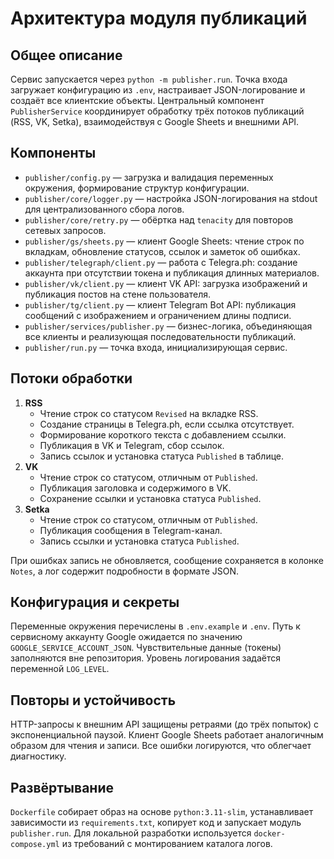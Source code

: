 Архитектура модуля публикаций
==============================

Общее описание
--------------
Сервис запускается через `python -m publisher.run`. Точка входа загружает конфигурацию из `.env`, настраивает JSON-логирование и создаёт все клиентские объекты. Центральный компонент `PublisherService` координирует обработку трёх потоков публикаций (RSS, VK, Setka), взаимодействуя с Google Sheets и внешними API.

Компоненты
----------
- `publisher/config.py` — загрузка и валидация переменных окружения, формирование структур конфигурации.
- `publisher/core/logger.py` — настройка JSON-логирования на stdout для централизованного сбора логов.
- `publisher/core/retry.py` — обёртка над `tenacity` для повторов сетевых запросов.
- `publisher/gs/sheets.py` — клиент Google Sheets: чтение строк по вкладкам, обновление статусов, ссылок и заметок об ошибках.
- `publisher/telegraph/client.py` — работа с Telegra.ph: создание аккаунта при отсутствии токена и публикация длинных материалов.
- `publisher/vk/client.py` — клиент VK API: загрузка изображений и публикация постов на стене пользователя.
- `publisher/tg/client.py` — клиент Telegram Bot API: публикация сообщений с изображением и ограничением длины подписи.
- `publisher/services/publisher.py` — бизнес-логика, объединяющая все клиенты и реализующая последовательности публикаций.
- `publisher/run.py` — точка входа, инициализирующая сервис.

Потоки обработки
----------------
1. **RSS**  
   - Чтение строк со статусом `Revised` на вкладке RSS.  
   - Создание страницы в Telegra.ph, если ссылка отсутствует.  
   - Формирование короткого текста с добавлением ссылки.  
   - Публикация в VK и Telegram, сбор ссылок.  
   - Запись ссылок и установка статуса `Published` в таблице.
2. **VK**  
   - Чтение строк со статусом, отличным от `Published`.  
   - Публикация заголовка и содержимого в VK.  
   - Сохранение ссылки и установка статуса `Published`.
3. **Setka**  
   - Чтение строк со статусом, отличным от `Published`.  
   - Публикация сообщения в Telegram-канал.  
   - Запись ссылки и установка статуса `Published`.

При ошибках запись не обновляется, сообщение сохраняется в колонке `Notes`, а лог содержит подробности в формате JSON.

Конфигурация и секреты
----------------------
Переменные окружения перечислены в `.env.example` и `.env`. Путь к сервисному аккаунту Google ожидается по значению `GOOGLE_SERVICE_ACCOUNT_JSON`. Чувствительные данные (токены) заполняются вне репозитория. Уровень логирования задаётся переменной `LOG_LEVEL`.

Повторы и устойчивость
----------------------
HTTP-запросы к внешним API защищены ретраями (до трёх попыток) с экспоненциальной паузой. Клиент Google Sheets работает аналогичным образом для чтения и записи. Все ошибки логируются, что облегчает диагностику.

Развёртывание
-------------
`Dockerfile` собирает образ на основе `python:3.11-slim`, устанавливает зависимости из `requirements.txt`, копирует код и запускает модуль `publisher.run`. Для локальной разработки используется `docker-compose.yml` из требований с монтированием каталога логов.
